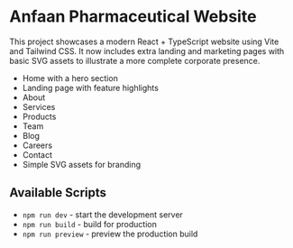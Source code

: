 # Anfaan Pharmaceutical Website

This project showcases a modern React + TypeScript website using Vite and Tailwind CSS. 
It now includes extra landing and marketing pages with basic SVG assets to illustrate 
a more complete corporate presence.

- Home with a hero section
- Landing page with feature highlights
- About
- Services
- Products
- Team
- Blog
- Careers
- Contact
- Simple SVG assets for branding

## Available Scripts

- `npm run dev` - start the development server
- `npm run build` - build for production
- `npm run preview` - preview the production build
